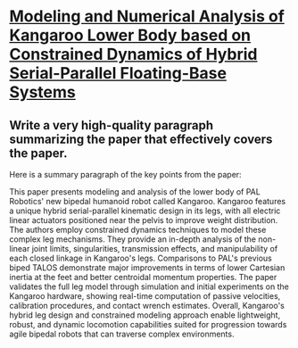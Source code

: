 # [Modeling and Numerical Analysis of Kangaroo Lower Body based on   Constrained Dynamics of Hybrid Serial-Parallel Floating-Base Systems](https://arxiv.org/abs/2312.04161)

## Write a very high-quality paragraph summarizing the paper that effectively covers the paper.

 Here is a summary paragraph of the key points from the paper:

This paper presents modeling and analysis of the lower body of PAL Robotics' new bipedal humanoid robot called Kangaroo. Kangaroo features a unique hybrid serial-parallel kinematic design in its legs, with all electric linear actuators positioned near the pelvis to improve weight distribution. The authors employ constrained dynamics techniques to model these complex leg mechanisms. They provide an in-depth analysis of the non-linear joint limits, singularities, transmission effects, and manipulability of each closed linkage in Kangaroo's legs. Comparisons to PAL's previous biped TALOS demonstrate major improvements in terms of lower Cartesian inertia at the feet and better centroidal momentum properties. The paper validates the full leg model through simulation and initial experiments on the Kangaroo hardware, showing real-time computation of passive velocities, calibration procedures, and contact wrench estimates. Overall, Kangaroo's hybrid leg design and constrained modeling approach enable lightweight, robust, and dynamic locomotion capabilities suited for progression towards agile bipedal robots that can traverse complex environments.
